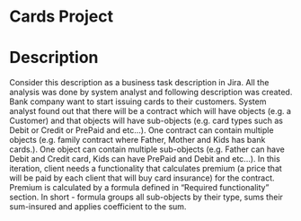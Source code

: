 # Cards Project
# Description

Consider this description as a business task description in Jira. All the analysis was done by system
analyst and following description was created.
Bank company want to start issuing cards to their customers. System analyst found out that there will
be a contract which will have objects (e.g. a Customer) and that objects will have sub-objects (e.g. card
types such as Debit or Credit or PrePaid and etc...).
One contract can contain multiple objects (e.g. family contract where Father, Mother and Kids has bank
cards.). One object can contain multiple sub-objects (e.g. Father can have Debit and Credit card, Kids
can have PrePaid and Debit and etc...).
In this iteration, client needs a functionality that calculates premium (a price that will be paid by each
client that will buy card insurance) for the contract.
Premium is calculated by a formula defined in “Required functionality” section.
In short - formula groups all sub-objects by their type, sums their sum-insured and applies coefficient
to the sum.
